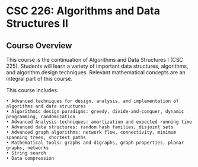 # CSC 226: Algorithms and Data Structures II

## Course Overview
This course is the continuation of Algorithms and Data Structures I (CSC 225). Students will learn a variety of important data structures, algorithms, and algorithm design techniques. Relevant mathematical concepts are an integral part of this course.

This course includes:

    • Advanced techniques for design, analysis, and implementation of algorithms and data structures
    • Algorithmic design paradigms: greedy, divide-and-conquer, dynamic programming, randomization
    • Advanced Analysis techniques: amortization and expected running time
    • Advanced data structures: random hash families, disjoint sets
    • Advanced graph algorithms: network flow, connectivity, minimum spanning trees, shortest paths
    • Mathematical tools: graphs and digraphs, graph properties, planar graphs, networks
    • String search
    • Data compression

